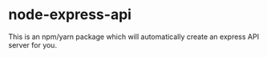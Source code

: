 # node-express-api
This is an npm/yarn package which will automatically create an express API server for you.
